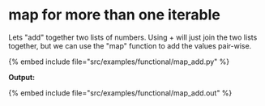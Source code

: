 # map for more than one iterable

Lets "add" together two lists of numbers. Using + will just join the two lists together, but we can use the "map" function to add the values pair-wise.

{% embed include file="src/examples/functional/map_add.py" %}

**Output:**

{% embed include file="src/examples/functional/map_add.out" %}


